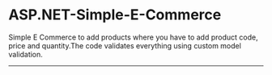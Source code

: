 # ASP.NET-Simple-E-Commerce

Simple E Commerce to add products where you have to add product code, price and quantity.The code validates everything using custom model validation.

---